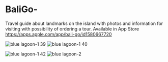 # BaliGo-

Travel guide about landmarks on the island with photos and information for visiting with possibility of ordering a tour.
Available in App Store https://apps.apple.com/app/bali-go/id1580667720

![blue lagoon-1 39](https://user-images.githubusercontent.com/94032706/160795811-fad02005-961e-44b4-9b3f-116623f117e6.jpg)
![blue lagoon-1 40](https://user-images.githubusercontent.com/94032706/160796313-905e17f0-e81e-4932-853e-79905daa9853.jpg)

![blue lagoon-1 42](https://user-images.githubusercontent.com/94032706/160797017-a5492da0-3422-4765-b35b-312c7c52c14d.jpg)
![blue lagoon-2](https://user-images.githubusercontent.com/94032706/160797046-2b2ccfdb-e07f-4ba5-b881-026f8c765804.jpg)
